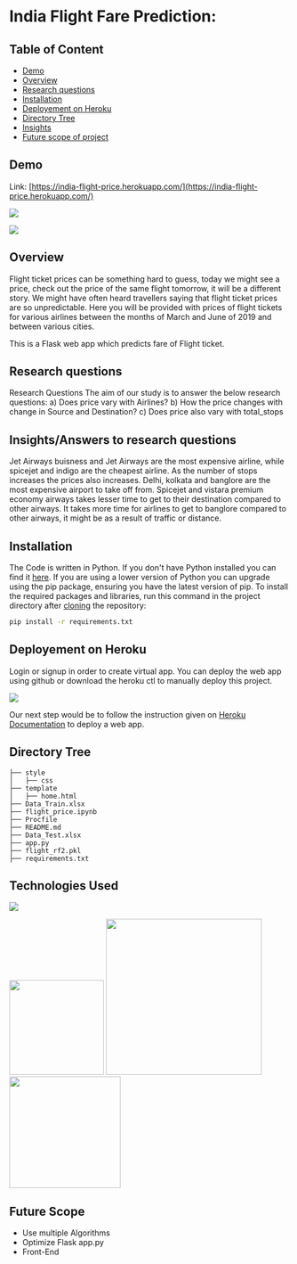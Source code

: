 

# India Flight Fare Prediction: 

## Table of Content
  * [Demo](#demo)
  * [Overview](#overview)
  * [Research questions](#research-questions)
  * [Installation](#installation)
  * [Deployement on Heroku](#deployement-on-heroku)
  * [Directory Tree](#directory-tree)
  * [Insights](#insights)
  * [Future scope of project](#future-scope)


## Demo
Link: [https://india-flight-price.herokuapp.com/](https://india-flight-price.herokuapp.com/)

[![](https://i.imgur.com/R1g2wvC.png)](https://india-flight-price.herokuapp.com/)

[![](https://i.imgur.com/p0aeL6c.png)](https://india-flight-price.herokuapp.com/)

## Overview
Flight ticket prices can be something hard to guess, today we might see a price, check out the price of the same flight tomorrow, it will be a different story. 
We might have often heard travellers saying that flight ticket prices are so unpredictable.
Here you will be provided with prices of flight tickets for various airlines between the months of March and June of 2019 and between various cities. 

This is a Flask web app which predicts fare of Flight ticket.

## Research questions
Research Questions
The aim of our study is to answer the below research questions:
a) Does price vary with Airlines?
b) How the price changes with change in Source and Destination?
c) Does price also vary with total_stops






## Insights/Answers to research questions
Jet Airways buisness and Jet Airways are the most expensive airline, while spicejet and indigo are the cheapest airline.
As the number of stops increases the prices also increases.
Delhi, kolkata and banglore are the most expensive airport to take off from.
Spicejet and vistara premium economy airways takes lesser time to get to their destination compared to other airways.
It takes more time for airlines to get to banglore compared to other airways, it might be as a result of traffic or distance.


## Installation
The Code is written in Python. If you don't have Python installed you can find it [here](https://www.python.org/downloads/). If you are using a lower version of Python you can upgrade using the pip package, ensuring you have the latest version of pip. To install the required packages and libraries, run this command in the project directory after [cloning](https://www.howtogeek.com/451360/how-to-clone-a-github-repository/) the repository:
```bash
pip install -r requirements.txt
```

## Deployement on Heroku
Login or signup in order to create virtual app. You can deploy  the web app using github  or download the heroku 
ctl to manually deploy this project.

[![](https://i.imgur.com/dKmlpqX.png)](https://heroku.com)

Our next step would be to follow the instruction given on [Heroku Documentation](https://devcenter.heroku.com/articles/getting-started-with-python) to deploy a web app.

## Directory Tree 
```
├── style 
│   ├── css
├── template
│   ├── home.html
├── Data_Train.xlsx
├── flight_price.ipynb
├── Procfile
├── README.md
├── Data_Test.xlsx
├── app.py
├── flight_rf2.pkl
├── requirements.txt
```

## Technologies Used

![](https://forthebadge.com/images/badges/made-with-python.svg)

[<img target="_blank" src="https://flask.palletsprojects.com/en/1.1.x/_images/flask-logo.png" width=170>](https://flask.palletsprojects.com/en/1.1.x/) [<img target="_blank" src="https://number1.co.za/wp-content/uploads/2017/10/gunicorn_logo-300x85.png" width=280>](https://gunicorn.org) [<img target="_blank" src="https://scikit-learn.org/stable/_static/scikit-learn-logo-small.png" width=200>](https://scikit-learn.org/stable/) 


## Future Scope

* Use multiple Algorithms
* Optimize Flask app.py
* Front-End 
